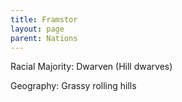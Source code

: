 ```yaml
---
title: Framstor
layout: page
parent: Nations
---
```


Racial Majority: Dwarven (Hill dwarves)

Geography: Grassy rolling hills